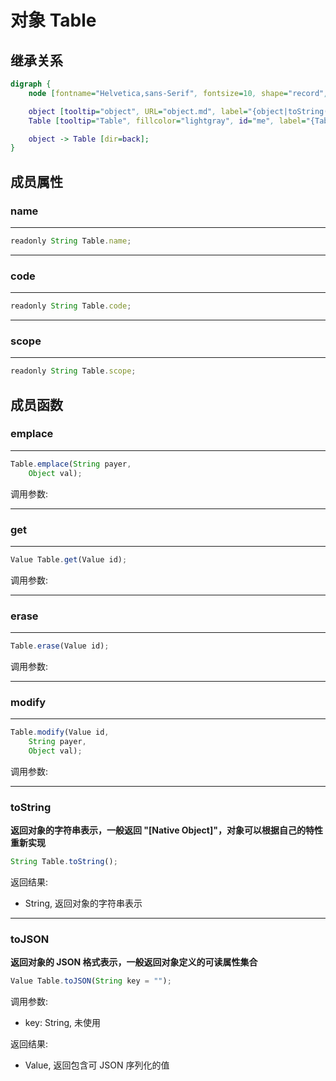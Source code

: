 # 对象 Table

## 继承关系
```dot
digraph {
    node [fontname="Helvetica,sans-Serif", fontsize=10, shape="record", style="filled", fillcolor="white"];

    object [tooltip="object", URL="object.md", label="{object|toString()\ltoJSON()\l}"];
    Table [tooltip="Table", fillcolor="lightgray", id="me", label="{Table|name\lcode\lscope\l|emplace()\lget()\lerase()\lmodify()\l}"];

    object -> Table [dir=back];
}
```

## 成员属性
        
### name
****

```JavaScript
readonly String Table.name;
```

--------------------------
### code
****

```JavaScript
readonly String Table.code;
```

--------------------------
### scope
****

```JavaScript
readonly String Table.scope;
```

## 成员函数
        
### emplace
****

```JavaScript
Table.emplace(String payer,
    Object val);
```

调用参数:

--------------------------
### get
****

```JavaScript
Value Table.get(Value id);
```

调用参数:

--------------------------
### erase
****

```JavaScript
Table.erase(Value id);
```

调用参数:

--------------------------
### modify
****

```JavaScript
Table.modify(Value id,
    String payer,
    Object val);
```

调用参数:

--------------------------
### toString
**返回对象的字符串表示，一般返回 "[Native Object]"，对象可以根据自己的特性重新实现**

```JavaScript
String Table.toString();
```

返回结果:
* String, 返回对象的字符串表示

--------------------------
### toJSON
**返回对象的 JSON 格式表示，一般返回对象定义的可读属性集合**

```JavaScript
Value Table.toJSON(String key = "");
```

调用参数:
* key: String, 未使用

返回结果:
* Value, 返回包含可 JSON 序列化的值

